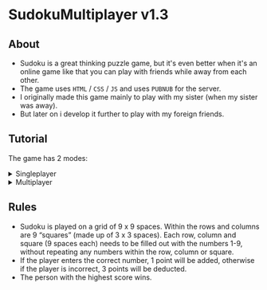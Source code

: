# SudokuMultiplayer v1.3
## About
- Sudoku is a great thinking puzzle game, but it's even better when it's an online game like that you can play with friends while away from each other.
- The game uses ``HTML`` / ``CSS`` / ``JS`` and uses ``PUBNUB`` for the server.
- I originally made this game mainly to play with my sister (when my sister was away).
- But later on i develop it further to play with my foreign friends.

## Tutorial
The game has 2 modes:

<details>
<summary>Singleplayer</summary>

1. In main menu press the `Play single` button.
2. Choose the level you want to play (```easy, medium, hard, impossible```)
3. Press `create` button.
4. Enjoy the game !
  
</details>

<details>
<summary>Multiplayer</summary>
  
1. In main menu press the `Create` button.
2. Choose the level (```easy, medium, hard, impossible```)
3. Add room name.
4. Press the input (room name) and press enter to create a new room.
5. Waiting for your opponent.
6. Once your opponent has joined the room, the game will start automatically.
7. Enjoy the game !

</details>

## Rules

- Sudoku is played on a grid of 9 x 9 spaces. Within the rows and columns are 9 “squares” (made up of 3 x 3 spaces). Each row, column and square (9 spaces each) needs to be filled out with the numbers 1-9, without repeating any numbers within the row, column or square.
- If the player enters the correct number, 1 point will be added, otherwise if the player is incorrect, 3 points will be deducted.
- The person with the highest score wins.

